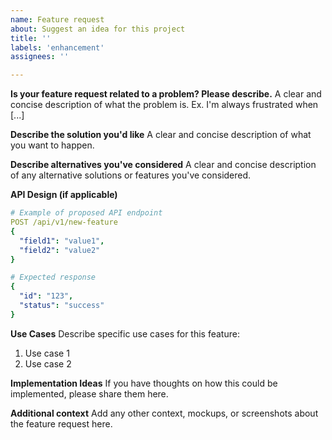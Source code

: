 ```yaml
---
name: Feature request
about: Suggest an idea for this project
title: ''
labels: 'enhancement'
assignees: ''

---
```


**Is your feature request related to a problem? Please describe.**
A clear and concise description of what the problem is. Ex. I'm always frustrated when [...]

**Describe the solution you'd like**
A clear and concise description of what you want to happen.

**Describe alternatives you've considered**
A clear and concise description of any alternative solutions or features you've considered.

**API Design (if applicable)**
```yaml
# Example of proposed API endpoint
POST /api/v1/new-feature
{
  "field1": "value1",
  "field2": "value2"
}

# Expected response
{
  "id": "123",
  "status": "success"
}
```

**Use Cases**
Describe specific use cases for this feature:
1. Use case 1
2. Use case 2

**Implementation Ideas**
If you have thoughts on how this could be implemented, please share them here.

**Additional context**
Add any other context, mockups, or screenshots about the feature request here. 